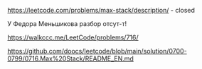 https://leetcode.com/problems/max-stack/description/ - closed

У Федора Меньшикова разбор отсут-т!

https://walkccc.me/LeetCode/problems/716/

https://github.com/doocs/leetcode/blob/main/solution/0700-0799/0716.Max%20Stack/README_EN.md
